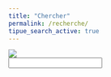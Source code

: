 ```yaml
---
title: "Chercher"
permalink: /recherche/
tipue_search_active: true
---
```


<form action="{{ page.url | relative_url }}">
  <div class="tipue_search_left"><img src="{{ "/assets/tipuesearch/search.png" | relative_url }}" class="tipue_search_icon"></div>
  <div class="tipue_search_right"><input type="text" name="q" id="tipue_search_input" pattern=".{3,}" title="At least 3 characters" required></div>
  <div style="clear: both;"></div>
</form>


<p id="tipue_search_content"></p>

<div id="gif" class="remove">

<span id="giphyme"></span></div>

<script type="text/javascript">
var $GET=[];
window.location.href.replace(/[?&]+([^=&]+)=([^&]*)/gi,function(a,name,value){$GET[name]=value;});


document.addEventListener('DOMContentLoaded', function () {
  var url = $GET['q'] || 'search'
  url = url.replace('{{ site.url }}','')
  .replace(/-/g,' ').replace('/',' ');
  console.log(url);

  url = decodeURIComponent(url);

  getGif(url);

});
</script>
